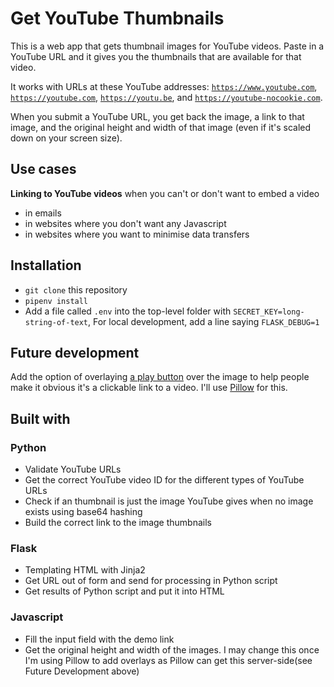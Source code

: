# Get YouTube Thumbnails

This is a web app that gets thumbnail images for YouTube videos. Paste in a YouTube URL and it gives you the thumbnails that are available for that video.

It works with URLs at these YouTube addresses: <code>https://www.youtube.com</code>, <code>https://youtube.com</code>, <code>https://youtu.be</code>, and <code>https://youtube-nocookie.com</code>.

When you submit a YouTube URL, you get back the image, a link to that image, and the original height and width of that image (even if it's scaled down on your screen size).

## Use cases

**Linking to YouTube videos** when you can't or don't want to embed a video

- in emails
- in websites where you don't want any Javascript
- in websites where you want to minimise data transfers

## Installation
- `git clone` this repository
- `pipenv install`
- Add a file called `.env` into the top-level folder with `SECRET_KEY=long-string-of-text`, For local development, add a line saying `FLASK_DEBUG=1`


## Future development

Add the option of overlaying [a play button](https://png2.kisspng.com/sh/3143cad342bc76a1b9480718d3f6da08/L0KzQYm3VMAzN5N4iZH0aYP2gLBuTfNwdaF6jNd7LXnmf7B6TglwfaV6etc2cHzkiX7plgR1d58ye95ycD3kgsW0kPxigV5njeZ9b36wRbLqUfQ1bGM6UaQ6ZEWxR4KAV8E2QWM2TaQ7NkW1Q4i3U8Y2OV91htk=/kisspng-computer-icons-youtube-play-button-clip-art-play-button-5ac1d4d25921d5.7177159215226523703651.png) over the image to help people make it obvious it's a clickable link to a video. I'll use [Pillow](https://pillow.readthedocs.io) for this.

## Built with

### Python

- Validate YouTube URLs
- Get the correct YouTube video ID for the different types of YouTube URLs
- Check if an thumbnail is just the image YouTube gives when no image exists using base64 hashing
- Build the correct link to the image thumbnails

### Flask

- Templating HTML with Jinja2
- Get URL out of form and send for processing in Python script
- Get results of Python script and put it into HTML

### Javascript

- Fill the input field with the demo link
- Get the original height and width of the images. I may change this once I'm using Pillow to add overlays as Pillow can get this server-side(see Future Development above)
